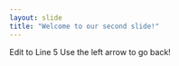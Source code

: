 ```yaml
---
layout: slide
title: "Welcome to our second slide!"
---
```

Edit to Line 5
Use the left arrow to go back!
